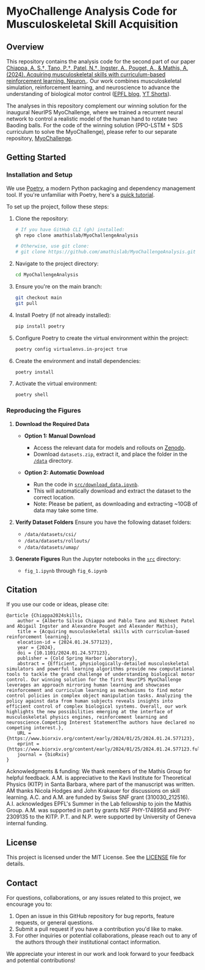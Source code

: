 # MyoChallenge Analysis Code for Musculoskeletal Skill Acquisition

## Overview

This repository contains the analysis code for the second part of our paper [Chiappa, A. S.†, Tano, P.†, Patel, N.†, Ingster, A., Pouget, A., & Mathis, A. (2024). Acquiring musculoskeletal skills with curriculum-based reinforcement learning. Neuron.](https://www.sciencedirect.com/science/article/pii/S0896627324006500). Our work combines musculoskeletal simulation, reinforcement learning, and neuroscience to advance the understanding of biological motor control ([EPFL blog](https://actu.epfl.ch/news/modeling-the-minutia-of-motor-manipulation-with-ai/), [YT Shorts](https://youtube.com/shorts/cHAu9eYfmM4?si=s8tF3DPvzvPo5ygX)).

The analyses in this repository complement our winning solution for the inaugural NeurIPS MyoChallenge, where we trained a recurrent neural network to control a realistic model of the human hand to rotate two Baoding balls. For the code of the winning solution (PPO-LSTM + SDS curriculum to solve the MyoChallenge), please refer to our separate repository, [MyoChallenge](https://github.com/amathislab/myochallenge).

## Getting Started

### Installation and Setup

We use [Poetry](https://python-poetry.org/), a modern Python packaging and dependency management tool. If you're unfamiliar with Poetry, here's a [quick tutorial](https://www.youtube.com/watch?v=0f3moPe_bhk).

To set up the project, follow these steps:

1. Clone the repository:
   ```sh
   # If you have GitHub CLI (gh) installed:
   gh repo clone amathislab/MyoChallengeAnalysis

   # Otherwise, use git clone:
   # git clone https://github.com/amathislab/MyoChallengeAnalysis.git
   ```

2. Navigate to the project directory:
   ```sh
   cd MyoChallengeAnalysis
   ```

3. Ensure you're on the main branch:
   ```sh
   git checkout main
   git pull
   ```

4. Install Poetry (if not already installed):
   ```sh
   pip install poetry
   ```

5. Configure Poetry to create the virtual environment within the project:
   ```sh
   poetry config virtualenvs.in-project true
   ```

6. Create the environment and install dependencies:
   ```sh
   poetry install
   ```

7. Activate the virtual environment:
   ```sh
   poetry shell
   ```

### Reproducing the Figures

1. **Download the Required Data**
   - **Option 1: Manual Download**
     - Access the relevant data for models and rollouts on [Zenodo](https://zenodo.org/records/13332869).
     - Download `datasets.zip`, extract it, and place the folder in the [`/data`](/data/) directory.
   
   - **Option 2: Automatic Download**
     - Run the code in [`src/download_data.ipynb`](src/download_data.ipynb).
     - This will automatically download and extract the dataset to the correct location.
     - Note: Please be patient, as downloading and extracting ~10GB of data may take some time.

2. **Verify Dataset Folders**
   Ensure you have the following dataset folders:
   - `/data/datasets/csi/`
   - `/data/datasets/rollouts/`
   - `/data/datasets/umap/`

3. **Generate Figures**
   Run the Jupyter notebooks in the [`src`](/src/) directory:
   - `fig_1.ipynb` through `fig_6.ipynb`


## Citation

If you use our code or ideas, please cite:

```
@article {Chiappa2024skills,
	author = {Alberto Silvio Chiappa and Pablo Tano and Nisheet Patel and Abigail Ingster and Alexandre Pouget and Alexander Mathis},
	title = {Acquiring musculoskeletal skills with curriculum-based reinforcement learning},
	elocation-id = {2024.01.24.577123},
	year = {2024},
	doi = {10.1101/2024.01.24.577123},
	publisher = {Cold Spring Harbor Laboratory},
	abstract = {Efficient, physiologically-detailed musculoskeletal simulators and powerful learning algorithms provide new computational tools to tackle the grand challenge of understanding biological motor control. Our winning solution for the first NeurIPS MyoChallenge leverages an approach mirroring human learning and showcases reinforcement and curriculum learning as mechanisms to find motor control policies in complex object manipulation tasks. Analyzing the policy against data from human subjects reveals insights into efficient control of complex biological systems. Overall, our work highlights the new possibilities emerging at the interface of musculoskeletal physics engines, reinforcement learning and neuroscience.Competing Interest StatementThe authors have declared no competing interest.},
	URL = {https://www.biorxiv.org/content/early/2024/01/25/2024.01.24.577123},
	eprint = {https://www.biorxiv.org/content/early/2024/01/25/2024.01.24.577123.full.pdf},
	journal = {bioRxiv}
}
```

Acknowledgments & funding: We thank members of the Mathis Group for helpful feedback. A.M. is appreciative to the Kavli Institute for Theoretical Physics (KITP) in Santa Barbara, where part of the manuscript was written. AM thanks Nicola Hodges and John Krakauer for discussions on skill learning. A.C. and A.M. are funded by Swiss SNF grant (310030_212516). A.I. acknowledges EPFL's Summer in the Lab fellowship to join the Mathis Group. A.M. was supported in part by grants NSF PHY-1748958 and PHY-2309135 to the KITP. P.T. and N.P. were supported by University of Geneva internal funding.

## License

This project is licensed under the MIT License. See the [LICENSE](./LICENSE) file for details.

## Contact

For questions, collaborations, or any issues related to this project, we encourage you to:

1. Open an issue in this GitHub repository for bug reports, feature requests, or general questions.
2. Submit a pull request if you have a contribution you'd like to make.
3. For other inquiries or potential collaborations, please reach out to any of the authors through their institutional contact information.

We appreciate your interest in our work and look forward to your feedback and potential contributions!

